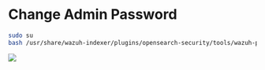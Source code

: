 # Change Admin Password

```Bash
sudo su
bash /usr/share/wazuh-indexer/plugins/opensearch-security/tools/wazuh-passwords-tool.sh -u admin -p <NEW PASSWORD>
```

![](https://github.com/JonmarCorpuz/Procedures/blob/main/Wazuh/Assets/More%20Assets/Change%20Wazuh%20Password%20pt1.jpg)
